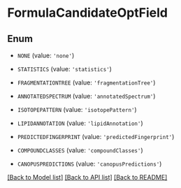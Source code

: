 # FormulaCandidateOptField


## Enum

* `NONE` (value: `'none'`)

* `STATISTICS` (value: `'statistics'`)

* `FRAGMENTATIONTREE` (value: `'fragmentationTree'`)

* `ANNOTATEDSPECTRUM` (value: `'annotatedSpectrum'`)

* `ISOTOPEPATTERN` (value: `'isotopePattern'`)

* `LIPIDANNOTATION` (value: `'lipidAnnotation'`)

* `PREDICTEDFINGERPRINT` (value: `'predictedFingerprint'`)

* `COMPOUNDCLASSES` (value: `'compoundClasses'`)

* `CANOPUSPREDICTIONS` (value: `'canopusPredictions'`)

[[Back to Model list]](../README.md#documentation-for-models) [[Back to API list]](../README.md#documentation-for-api-endpoints) [[Back to README]](../README.md)


